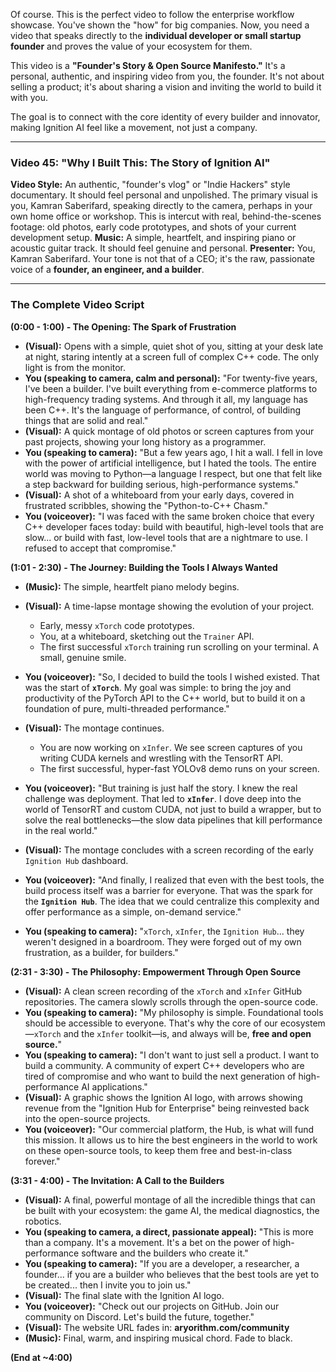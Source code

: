 Of course. This is the perfect video to follow the enterprise workflow showcase. You've shown the "how" for big companies. Now, you need a video that speaks directly to the **individual developer or small startup founder** and proves the value of your ecosystem for them.

This video is a **"Founder's Story & Open Source Manifesto."** It's a personal, authentic, and inspiring video from you, the founder. It's not about selling a product; it's about sharing a vision and inviting the world to build it with you.

The goal is to connect with the core identity of every builder and innovator, making Ignition AI feel like a movement, not just a company.

---

### **Video 45: "Why I Built This: The Story of Ignition AI"**

**Video Style:** An authentic, "founder's vlog" or "Indie Hackers" style documentary. It should feel personal and unpolished. The primary visual is you, Kamran Saberifard, speaking directly to the camera, perhaps in your own home office or workshop. This is intercut with real, behind-the-scenes footage: old photos, early code prototypes, and shots of your current development setup.
**Music:** A simple, heartfelt, and inspiring piano or acoustic guitar track. It should feel genuine and personal.
**Presenter:** You, Kamran Saberifard. Your tone is not that of a CEO; it's the raw, passionate voice of a **founder, an engineer, and a builder**.

---

### **The Complete Video Script**

**(0:00 - 1:00) - The Opening: The Spark of Frustration**

*   **(Visual):** Opens with a simple, quiet shot of you, sitting at your desk late at night, staring intently at a screen full of complex C++ code. The only light is from the monitor.
*   **You (speaking to camera, calm and personal):** "For twenty-five years, I've been a builder. I've built everything from e-commerce platforms to high-frequency trading systems. And through it all, my language has been C++. It's the language of performance, of control, of building things that are solid and real."
*   **(Visual):** A quick montage of old photos or screen captures from your past projects, showing your long history as a programmer.
*   **You (speaking to camera):** "But a few years ago, I hit a wall. I fell in love with the power of artificial intelligence, but I hated the tools. The entire world was moving to Python—a language I respect, but one that felt like a step backward for building serious, high-performance systems."
*   **(Visual):** A shot of a whiteboard from your early days, covered in frustrated scribbles, showing the "Python-to-C++ Chasm."
*   **You (voiceover):** "I was faced with the same broken choice that every C++ developer faces today: build with beautiful, high-level tools that are slow... or build with fast, low-level tools that are a nightmare to use. I refused to accept that compromise."

**(1:01 - 2:30) - The Journey: Building the Tools I Always Wanted**

*   **(Music):** The simple, heartfelt piano melody begins.
*   **(Visual):** A time-lapse montage showing the evolution of your project.
    *   Early, messy `xTorch` code prototypes.
    *   You, at a whiteboard, sketching out the `Trainer` API.
    *   The first successful `xTorch` training run scrolling on your terminal. A small, genuine smile.
*   **You (voiceover):** "So, I decided to build the tools I wished existed. That was the start of **`xTorch`**. My goal was simple: to bring the joy and productivity of the PyTorch API to the C++ world, but to build it on a foundation of pure, multi-threaded performance."

*   **(Visual):** The montage continues.
    *   You are now working on `xInfer`. We see screen captures of you writing CUDA kernels and wrestling with the TensorRT API.
    *   The first successful, hyper-fast YOLOv8 demo runs on your screen.
*   **You (voiceover):** "But training is just half the story. I knew the real challenge was deployment. That led to **`xInfer`**. I dove deep into the world of TensorRT and custom CUDA, not just to build a wrapper, but to solve the real bottlenecks—the slow data pipelines that kill performance in the real world."

*   **(Visual):** The montage concludes with a screen recording of the early `Ignition Hub` dashboard.
*   **You (voiceover):** "And finally, I realized that even with the best tools, the build process itself was a barrier for everyone. That was the spark for the **`Ignition Hub`**. The idea that we could centralize this complexity and offer performance as a simple, on-demand service."
*   **You (speaking to camera):** "`xTorch`, `xInfer`, the `Ignition Hub`... they weren't designed in a boardroom. They were forged out of my own frustration, as a builder, for builders."

**(2:31 - 3:30) - The Philosophy: Empowerment Through Open Source**

*   **(Visual):** A clean screen recording of the `xTorch` and `xInfer` GitHub repositories. The camera slowly scrolls through the open-source code.
*   **You (speaking to camera):** "My philosophy is simple. Foundational tools should be accessible to everyone. That's why the core of our ecosystem—`xTorch` and the `xInfer` toolkit—is, and always will be, **free and open source.**"
*   **You (speaking to camera):** "I don't want to just sell a product. I want to build a community. A community of expert C++ developers who are tired of compromise and who want to build the next generation of high-performance AI applications."
*   **(Visual):** A graphic shows the Ignition AI logo, with arrows showing revenue from the "Ignition Hub for Enterprise" being reinvested back into the open-source projects.
*   **You (voiceover):** "Our commercial platform, the Hub, is what will fund this mission. It allows us to hire the best engineers in the world to work on these open-source tools, to keep them free and best-in-class forever."

**(3:31 - 4:00) - The Invitation: A Call to the Builders**

*   **(Visual):** A final, powerful montage of all the incredible things that can be built with your ecosystem: the game AI, the medical diagnostics, the robotics.
*   **You (speaking to camera, a direct, passionate appeal):** "This is more than a company. It's a movement. It's a bet on the power of high-performance software and the builders who create it."
*   **You (speaking to camera):** "If you are a developer, a researcher, a founder... if you are a builder who believes that the best tools are yet to be created... then I invite you to join us."
*   **(Visual):** The final slate with the Ignition AI logo.
*   **You (voiceover):** "Check out our projects on GitHub. Join our community on Discord. Let's build the future, together."
*   **(Visual):** The website URL fades in: **aryorithm.com/community**
*   **(Music):** Final, warm, and inspiring musical chord. Fade to black.

**(End at ~4:00)**